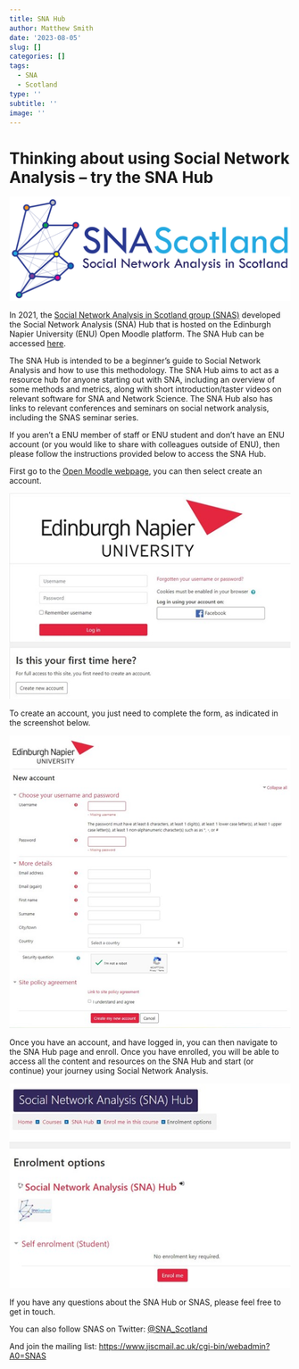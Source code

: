 ```yaml
---
title: SNA Hub
author: Matthew Smith
date: '2023-08-05'
slug: []
categories: []
tags:
  - SNA
  - Scotland
type: ''
subtitle: ''
image: ''
---
```


# Thinking about using Social Network Analysis – try the SNA Hub  

![SNAS_logo](images/SNAS_LOGO.jpg)

In 2021, the [Social Network Analysis in Scotland group (SNAS)](https://www.sps.ed.ac.uk/research/research-project/social-network-analysis-scotland-group-snas) developed the Social Network Analysis (SNA) Hub that is hosted on the Edinburgh Napier University (ENU) Open Moodle platform. The SNA Hub can be accessed [here](https://open.napier.ac.uk/course/view.php?id=40).

The SNA Hub is intended to be a beginner’s guide to Social Network Analysis and how to use this methodology. The SNA Hub aims to act as a resource hub for anyone starting out with SNA, including an overview of some methods and metrics, along with short introduction/taster videos on relevant software for SNA and Network Science. The SNA Hub also has links to relevant conferences and seminars on social network analysis, including the SNAS seminar series. 

If you aren’t a ENU member of staff or ENU student and don’t have an ENU account (or you would like to share with colleagues outside of ENU), then please follow the instructions provided below to access the SNA Hub. 

First go to the [Open Moodle webpage](https://open.napier.ac.uk/), you can then select create an account.

![ENU_create_account](images/ENU_create_account.jpg)

To create an account, you just need to complete the form, as indicated in the screenshot below. 

![ENU_account_form](images/ENU_account_form.jpg)

Once you have an account, and have logged in, you can then navigate to the SNA Hub page and enroll. Once you have enrolled, you will be able to access all the content and resources on the SNA Hub and start (or continue) your journey using Social Network Analysis. 

![ENU_SNAHUB_enroll](images/ENU_SNAHUB_enroll.jpg)

If you have any questions about the SNA Hub or SNAS, please feel free to get in touch. 

You can also follow SNAS on Twitter: [@SNA_Scotland](https://twitter.com/SNA_Scotland)

And join the mailing list: https://www.jiscmail.ac.uk/cgi-bin/webadmin?A0=SNAS 
